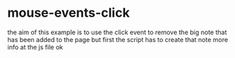 # mouse-events-click

the aim of this example is to use the click event to remove the big note that has been added to the page but first the script has to create that note more info at the js file ok
